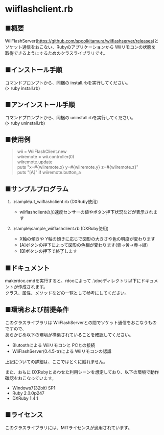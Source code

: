 
wiiflashclient.rb
=================

■概要
------

  WiiFlashServer(<https://github.com/spoolkitamura/wiiflashserver/releases>)と  
  ソケット通信をおこない、Rubyのアプリケーションから Wiiリモコンの状態を  
  取得できるようにするためのクラスライブラリです。

■インストール手順
------------------

  コマンドプロンプトから、同梱の install.rbを実行してください。  
  (> ruby install.rb)

■アンインストール手順
----------------------

  コマンドプロンプトから、同梱の uninstall.rbを実行してください。  
  (> ruby uninstall.rb)

■使用例
--------

>  wii = WiiFlashClient.new  
>  wiiremote = wii.controller(0)  
>  wiiremote.update  
>  puts "x=#{wiiremote.x}  y=#{wiiremote.y}  z=#{wiiremote.z}"  
>  puts "[A]" if wiiremote.button_a  


■サンプルプログラム
--------------------

 1. .\sample\ut_wiiflashclient.rb (DXRuby使用)  
       - wiiflashclientの加速度センサーの値やボタン押下状況などが表示されます

 2. .\sample\sample_wiiflashclient.rb (DXRuby使用)  
       - X軸の傾きや Y軸の傾きに応じで図形の大きさや色の明度が変わります
       - [A]ボタンの押下によって図形の色相が変わります(青→黄→赤→緑)
       - [B]ボタンの押下で終了します

■ドキュメント
--------------

  makerdoc.cmdを実行すると、rdocによって .\docディレクトリ以下にドキュメントが作成されます。  
  クラス、属性、メソッドなどの一覧として参考にしてください。

■環境および前提条件
--------------------

  このクラスライブラリは WiiFlashServerとの間でソケット通信をおこなうものですので、  
  あらかじめ以下の環境が構築されていることを確認してください。

   - Blutoothによる Wiiリモコンと PCとの接続
   - WiiFlashServer(0.4.5-tr)による Wiiリモコンの認識

  上記についての詳細は、ここではとくに触れません。  

  また、おもに DXRubyとあわせた利用シーンを想定しており、以下の環境で動作確認をおこなっています。  

  - Windows7(32bit) SP1
  - Ruby 2.0.0p247
  - DXRuby 1.4.1

■ライセンス
------------

  このクラスライブラリには、MITライセンスが適用されています。

